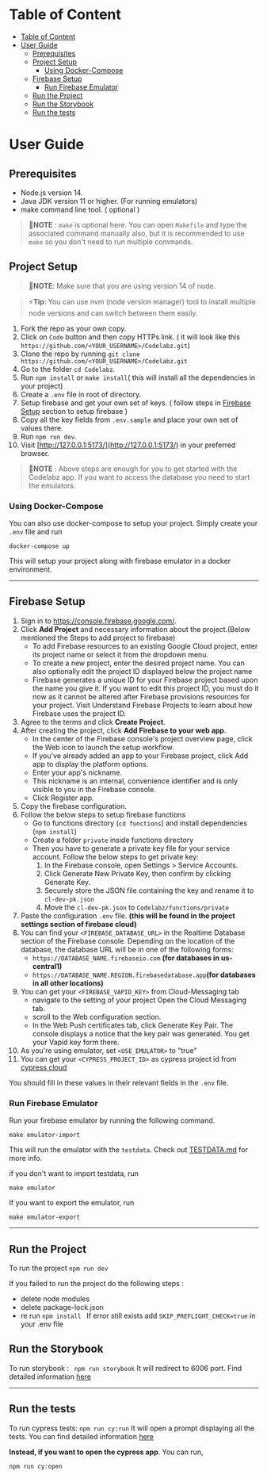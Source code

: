 # Table of Content
- [Table of Content](#table-of-content)
- [User Guide](#user-guide)
  - [Prerequisites](#prerequisites)
  - [Project Setup](#project-setup)
    - [Using Docker-Compose](#using-docker-compose)
  - [Firebase Setup](#firebase-setup)
    - [Run Firebase Emulator](#run-firebase-emulator)
  - [Run the Project](#run-the-project)
  - [Run the Storybook](#run-the-storybook)
  - [Run the tests](#run-the-tests)

# User Guide

## Prerequisites
- Node.js version 14.
- Java JDK version 11 or higher. (For running emulators)
- make command line tool. ( optional )
> 📝**NOTE** : `make` is optional here. You can open `Makefile` and type the associated command manually also, but it is recommended to use `make` so you don't need to run multiple commands.
>


## Project Setup
> 📝**NOTE**: Make sure that you are using version 14 of node.

> ⚡**Tip**: You can use nvm (node version manager) tool to install multiple node versions and can switch between them easily.
1. Fork the repo as your own copy.
2. Click on `Code` button and then copy HTTPs link. ( it will look like this `https://github.com/<YOUR_USERNAME>/Codelabz.git`)
3. Clone the repo by running `git clone https://github.com/<YOUR_USERNAME>/Codelabz.git`
4. Go to the folder `cd Codelabz`.
5. Run `npm install` or `make install`( this will install all the dependencies in your project)
6. Create a `.env` file in root of directory. 
7. Setup firebase and get your own set of keys. ( follow steps in [Firebase Setup](#firebase-setup) section to setup firebase )
8. Copy all the key fields from `.env.sample` and place your own set of values there.
9. Run `npm run dev`.
10. Visit  [http://127.0.0.1:5173/](http://127.0.0.1:5173/)  in your preferred browser.

>📝**NOTE** : Above steps are enough for you to get started with the Codelabz app. If you want to access the database you need to start the emulators.

### Using Docker-Compose
You can also use docker-compose to setup your project. Simply create your `.env` file and run 
```
docker-compose up
```

This will setup your project along with firebase emulator in a docker environment.

---



## Firebase Setup

1. Sign in to https://console.firebase.google.com/.
2. Click **Add Project** and necessary information about the project.(Below mentioned the Steps to add project to firebase) 
    - To add Firebase resources to an existing Google Cloud project, enter its project name or select it from the dropdown menu.
    - To create a new project, enter the desired project name. You can also optionally edit the project ID displayed below the project name
    - Firebase generates a unique ID for your Firebase project based upon the name you give it. If you want to edit this project ID, you must do it now as it cannot be       altered after Firebase provisions resources for your project. Visit Understand Firebase Projects to learn about how Firebase uses the project ID.
3. Agree to the terms and click **Create Project**.
4. After creating the project, click **Add Firebase to your web app**.
    - In the center of the Firebase console's project overview page, click the Web icon  to launch the setup workflow.
    - If you've already added an app to your Firebase project, click Add app to display the platform options.
    - Enter your app's nickname.
    - This nickname is an internal, convenience identifier and is only visible to you in the Firebase console.
    - Click Register app.
5. Copy the firebase configuration.
6. Follow the below steps to setup firebase functions
    - Go to functions directory (`cd functions`) and install dependencies (`npm install`)
    - Create a folder `private` inside functions directory
    - Then you have to generate a private key file for your service account. Follow the below steps to get private key:
      1. In the Firebase console, open Settings > Service Accounts.
      2. Click Generate New Private Key, then confirm by clicking Generate Key.
      3. Securely store the JSON file containing the key and rename it to `cl-dev-pk.json`
      4. Move the `cl-dev-pk.json` to `Codelabz/functions/private`
7. Paste the configuration `.env` file. **(this will be found in the project settings section of firebase cloud)**
8. You can find your `<FIREBASE_DATABASE_URL>` in the Realtime Database section of the Firebase console. Depending on the location of the database, the database URL  will be in one of the following forms:
    - `https://DATABASE_NAME.firebaseio.com` **(for databases in us-central1)**
    - `https://DATABASE_NAME.REGION.firebasedatabase.app`**(for databases in all other locations)**
9. You can get your `<FIREBASE_VAPID_KEY>` from Cloud-Messaging tab
    - navigate to the setting of your project Open the Cloud Messaging tab.
    - scroll to the Web configuration section.
    - In the Web Push certificates tab, click Generate Key Pair. The console displays a notice that the key pair was generated. You get your Vapid key form there.
10. As you're using emulator, set `<USE_EMULATOR>` to "true" 
11. You can get your `<CYPRESS_PROJECT_ID>` as cypress project id from [cypress cloud](https://cloud.cypress.io)

You should fill in these values in their relevant fields in the `.env` file.

### Run Firebase Emulator

Run your firebase emulator by running the following command.

```
make emulator-import
```
This will run the emulator with the `testdata`. Check out [TESTDATA.md](./TESTDATA.md) for more info.

if you don't want to import testdata, run

```
make emulator
```

If you want to export the emulator, run

```
make emulator-export
```

---

## Run the Project

To run the project
`npm run dev`

If you failed to run the project do the following steps :

- delete node modules
- delete package-lock.json
- re run `npm install `
  If error still exists add `SKIP_PREFLIGHT_CHECK=true` in your .env file

## Run the Storybook

To run storybook :
` npm run storybook`
It will redirect to 6006 port. Find detailed information [here](https://storybook.js.org/docs/react/get-started/introduction)

---

## Run the tests

To run cypress tests:
`npm run cy:run`
It will open a prompt displaying all the tests. You can find detailed information [here](https://docs.cypress.io/guides/guides/command-line#How-to-run-commands)

**Instead, if you want to open the cypress app**. You can run,

`npm run cy:open`
